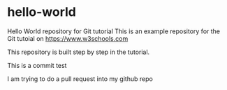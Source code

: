 # hello-world
Hello World repository for Git tutorial
This is an example repository for the Git tutoial on https://www.w3schools.com

This repository is built step by step in the tutorial.

This is a commit test

I am trying to do a pull request into my github repo
